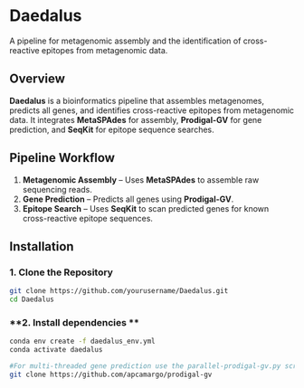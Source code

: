 # Daedalus
A pipeline for metagenomic assembly and the identification of cross-reactive epitopes from metagenomic data.

## **Overview**
**Daedalus** is a bioinformatics pipeline that assembles metagenomes, predicts all genes, and identifies cross-reactive epitopes from metagenomic data. It integrates **MetaSPAdes** for assembly, **Prodigal-GV** for gene prediction, and **SeqKit** for epitope sequence searches.  

## **Pipeline Workflow**
1. **Metagenomic Assembly** – Uses **MetaSPAdes** to assemble raw sequencing reads.  
2. **Gene Prediction** – Predicts all genes using **Prodigal-GV**.  
3. **Epitope Search** – Uses **SeqKit** to scan predicted genes for known cross-reactive epitope sequences.  

## **Installation**
### **1. Clone the Repository**
```bash
git clone https://github.com/yourusername/Daedalus.git
cd Daedalus
```

### **2. Install dependencies **
```bash
conda env create -f daedalus_env.yml
conda activate daedalus

#For multi-threaded gene prediction use the parallel-prodigal-gv.py script available here
git clone https://github.com/apcamargo/prodigal-gv
```

